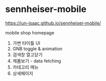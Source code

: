 # sennheiser-mobile
https://jun-isaac.github.io/sennheiser-mobile/

mobile shop homepage

1. 가변 타이틀 UI
2. GNB toggle & animation
3. 검색창 열고닫기
4. 제품보기 - data fetching
5. 카테고리 메뉴
6. 상세페이지